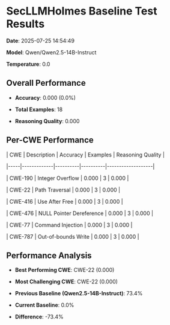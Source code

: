 # SecLLMHolmes Baseline Test Results

**Date**: 2025-07-25 14:54:49

**Model**: Qwen/Qwen2.5-14B-Instruct

**Temperature**: 0.0


## Overall Performance

- **Accuracy**: 0.000 (0.0%)

- **Total Examples**: 18

- **Reasoning Quality**: 0.000


## Per-CWE Performance

| CWE | Description | Accuracy | Examples | Reasoning Quality |

|-----|-------------|----------|----------|-------------------|

| CWE-190 | Integer Overflow | 0.000 | 3 | 0.000 |

| CWE-22 | Path Traversal | 0.000 | 3 | 0.000 |

| CWE-416 | Use After Free | 0.000 | 3 | 0.000 |

| CWE-476 | NULL Pointer Dereference | 0.000 | 3 | 0.000 |

| CWE-77 | Command Injection | 0.000 | 3 | 0.000 |

| CWE-787 | Out-of-bounds Write | 0.000 | 3 | 0.000 |


## Performance Analysis

- **Best Performing CWE**: CWE-22 (0.000)

- **Most Challenging CWE**: CWE-22 (0.000)

- **Previous Baseline (Qwen2.5-14B-Instruct)**: 73.4%

- **Current Baseline**: 0.0%

- **Difference**: -73.4%
